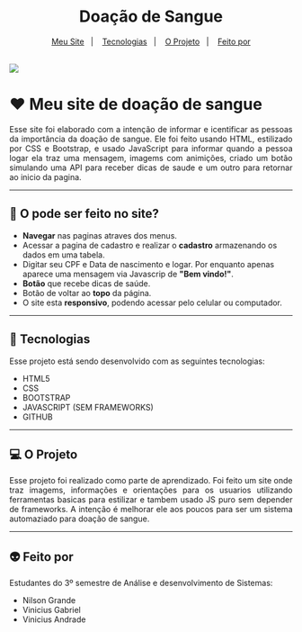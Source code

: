 <h1 align="center"> Doação de Sangue </h1>

<p align="center">
  <a href="#-meu-site-de-doação-de-sangue">Meu Site</a>&nbsp;&nbsp;&nbsp;|&nbsp;&nbsp;&nbsp;
  <a href="#-tecnologias">Tecnologias</a>&nbsp;&nbsp;&nbsp;|&nbsp;&nbsp;&nbsp;
  <a href="#-o-projeto">O Projeto</a>&nbsp;&nbsp;&nbsp;|&nbsp;&nbsp;&nbsp;
  <a href="#-feito-por">Feito por</a>
</p>
<br>

 <a href="https://github.com/Ncgrande">
  <img align="center" src="https://img.shields.io/static/v1?label=github&message=NilsonGrande&color=7159c1&style=for-the-badge&logo=ghost)](https://github.com/NilsonGrande"/>
</a>

# ♥️ Meu site de doação de sangue

<p align="justify">Esse site foi elaborado com a intenção de informar e icentificar as pessoas da importância da doação de sangue. Ele foi feito usando HTML, estilizado por CSS e Bootstrap, e usado JavaScript para informar quando a pessoa logar ela traz uma mensagem, imagems com animições, criado um botão simulando uma API para receber dicas de saude e um outro para retornar ao inicio da pagina.</p>

---

## 💊 O pode ser feito no site?

- **Navegar** nas paginas atraves dos menus.
- Acessar a pagina de cadastro e realizar o **cadastro** armazenando os dados em uma tabela.
- Digitar seu CPF e Data de nascimento e logar. Por enquanto apenas aparece uma mensagem via Javascrip de **"Bem vindo!"**.
- **Botão** que recebe dicas de saúde.
- Botão de voltar ao **topo** da página.
- O site esta **responsivo**, podendo acessar pelo celular ou computador.

---

##  🚀 Tecnologias  
Esse projeto está sendo desenvolvido com as seguintes tecnologias:

- HTML5
- CSS
- BOOTSTRAP
- JAVASCRIPT (SEM FRAMEWORKS)
- GITHUB

---

## 💻 O Projeto

<p align="justify">Esse projeto foi realizado como parte de aprendizado. Foi feito um site onde traz imagems, informações e orientações para os usuarios utilizando ferramentas basicas para estilizar e tambem usado JS puro sem depender de frameworks. A intenção é melhorar ele aos poucos para ser um sistema automaziado para doação de sangue.</p>

---

## 👽 Feito por

Estudantes do 3º semestre de Análise e desenvolvimento de Sistemas:

- Nilson Grande
- Vinicius Gabriel
- Vinicius Andrade



